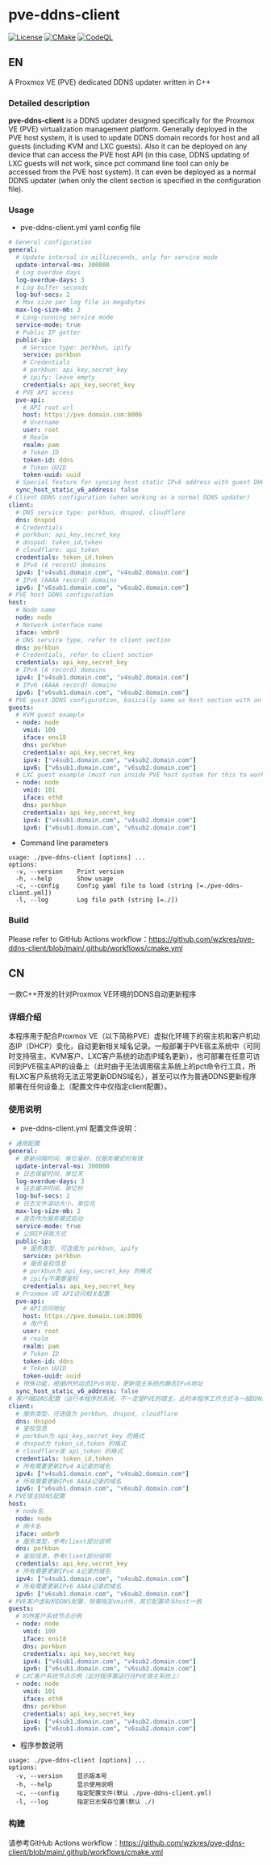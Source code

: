 # pve-ddns-client
[![License](https://img.shields.io/badge/License-BSD%202--Clause-orange.svg)](https://opensource.org/licenses/BSD-2-Clause) 
[![CMake](https://github.com/wzkres/pve-ddns-client/actions/workflows/cmake.yml/badge.svg)](https://github.com/wzkres/pve-ddns-client/actions/workflows/cmake.yml)
[![CodeQL](https://github.com/wzkres/pve-ddns-client/actions/workflows/codeql.yml/badge.svg)](https://github.com/wzkres/pve-ddns-client/actions/workflows/codeql.yml)

## EN
A Proxmox VE (PVE) dedicated DDNS updater written in C++
### Detailed description
**pve-ddns-client** is a DDNS updater designed specifically for the Proxmox VE (PVE) virtualization management platform. Generally deployed in the PVE host system, it is used to update DDNS domain records for host and all guests (including KVM and LXC guests). Also it can be deployed on any device that can access the PVE host API (in this case, DDNS updating of LXC guests will not work, since pct command line tool can only be accessed from the PVE host system). It can even be deployed as a normal DDNS updater (when only the client section is specified in the configuration file).
### Usage
- pve-ddns-client.yml yaml config file
```yaml
# General configuration
general:
  # Update interval in milliseconds, only for service mode
  update-interval-ms: 300000
  # Log overdue days
  log-overdue-days: 3
  # Log buffer seconds
  log-buf-secs: 2
  # Max size per log file in megabytes
  max-log-size-mb: 2
  # Long-running service mode
  service-mode: true
  # Public IP getter
  public-ip:
    # Service type: porkbun, ipify
    service: porkbun
    # Credentials
    # porkbun: api_key,secret_key
    # ipify: leave empty
    credentials: api_key,secret_key
  # PVE API access
  pve-api:
    # API root url
    host: https://pve.domain.com:8006
    # Username
    user: root
    # Realm
    realm: pam
    # Token ID
    token-id: ddns
    # Token UUID
    token-uuid: uuid
  # Special feature for syncing host static IPv6 address with guest DHCP IPv6 address
  sync_host_static_v6_address: false
# Client DDNS configuration (when working as a normal DDNS updater)
client:
  # DNS service type: porkbun, dnspod, cloudflare
  dns: dnspod
  # Credentials
  # porkbun: api_key,secret_key
  # dnspod: token_id,token
  # cloudflare: api_token
  credentials: token_id,token
  # IPv4 (A record) domains
  ipv4: ["v4sub1.domain.com", "v4sub2.domain.com"]
  # IPv6 (AAAA record) domains
  ipv6: ["v6sub1.domain.com", "v6sub2.domain.com"]
# PVE host DDNS configuration
host:
  # Node name
  node: node
  # Network interface name
  iface: vmbr0
  # DNS service type, refer to client section
  dns: porkbun
  # Credentials, refer to client section
  credentials: api_key,secret_key
  # IPv4 (A record) domains
  ipv4: ["v4sub1.domain.com", "v4sub2.domain.com"]
  # IPv6 (AAAA record) domains
  ipv6: ["v6sub1.domain.com", "v6sub2.domain.com"]
# PVE guest DDNS configuration, basically same as host section with an additional VM id
guests:
  # KVM guest example
  - node: node
    vmid: 100
    iface: ens18
    dns: porkbun
    credentials: api_key,secret_key
    ipv4: ["v4sub1.domain.com", "v4sub2.domain.com"]
    ipv6: ["v6sub1.domain.com", "v6sub2.domain.com"]
  # LXC guest example (must run inside PVE host system for this to work)
  - node: node
    vmid: 101
    iface: eth0
    dns: porkbun
    credentials: api_key,secret_key
    ipv4: ["v4sub1.domain.com", "v4sub2.domain.com"]
    ipv6: ["v6sub1.domain.com", "v6sub2.domain.com"]
```
- Command line parameters
```
usage: ./pve-ddns-client [options] ... 
options:
  -v, --version    Print version
  -h, --help       Show usage
  -c, --config     Config yaml file to load (string [=./pve-ddns-client.yml])
  -l, --log        Log file path (string [=./])
```
### Build
Please refer to GitHub Actions workflow：https://github.com/wzkres/pve-ddns-client/blob/main/.github/workflows/cmake.yml

## CN
一款C++开发的针对Proxmox VE环境的DDNS自动更新程序
### 详细介绍
本程序用于配合Proxmox VE（以下简称PVE）虚拟化环境下的宿主机和客户机动态IP（DHCP）变化，自动更新相关域名记录。一般部署于PVE宿主系统中（可同时支持宿主、KVM客户、LXC客户系统的动态IP域名更新），也可部署在任意可访问到PVE宿主API的设备上（此时由于无法调用宿主系统上的pct命令行工具，所有LXC客户系统将无法正常更新DDNS域名），甚至可以作为普通DDNS更新程序部署在任何设备上（配置文件中仅指定client配置）。
### 使用说明
- pve-ddns-client.yml 配置文件说明：
```yaml
# 通用配置
general:
  # 更新间隔时间，单位毫秒，仅服务模式时有效
  update-interval-ms: 300000
  # 日志保留时间，单位天
  log-overdue-days: 3
  # 日志缓冲时间，单位秒
  log-buf-secs: 2
  # 日志文件滚动大小，单位兆
  max-log-size-mb: 2
  # 是否作为服务模式启动
  service-mode: true
  # 公网IP获取方式
  public-ip:
    # 服务类型，可选值为 porkbun, ipify
    service: porkbun
    # 服务鉴权信息
    # porkbun为 api_key,secret_key 的格式
    # ipify不需要鉴权
    credentials: api_key,secret_key
  # Proxmox VE API访问相关配置
  pve-api:
    # API访问地址
    host: https://pve.domain.com:8006
    # 用户名
    user: root
    # realm
    realm: pam
    # Token ID
    token-id: ddns
    # Token UUID
    token-uuid: uuid
  # 特殊功能，根据VM的动态IPv6地址，更新宿主系统的静态IPv6地址
  sync_host_static_v6_address: false
# 客户端DDNS配置（运行本程序的系统，不一定是PVE的宿主，此时本程序工作方式与一般DDNS更新程序类似）
client:
  # 服务类型，可选值为 porkbun, dnspod, cloudflare
  dns: dnspod
  # 鉴权信息
  # porkbun为 api_key,secret_key 的格式
  # dnspod为 token_id,token 的格式
  # cloudflare诶 api_token 的格式
  credentials: token_id,token
  # 所有需要更新IPv4 A记录的域名
  ipv4: ["v4sub1.domain.com", "v4sub2.domain.com"]
  # 所有需要更新IPv6 AAAA记录的域名
  ipv6: ["v6sub1.domain.com", "v6sub2.domain.com"]
# PVE宿主DDNS配置
host:
  # node名
  node: node
  # 网卡名
  iface: vmbr0
  # 服务类型，参考client部分说明
  dns: porkbun
  # 鉴权信息，参考client部分说明
  credentials: api_key,secret_key
  # 所有需要更新IPv4 A记录的域名
  ipv4: ["v4sub1.domain.com", "v4sub2.domain.com"]
  # 所有需要更新IPv6 AAAA记录的域名
  ipv6: ["v6sub1.domain.com", "v6sub2.domain.com"]
# PVE客户虚拟机DDNS配置，除需指定vmid外，其它配置项与host一致
guests:
  # KVM客户系统节点示例
  - node: node
    vmid: 100
    iface: ens18
    dns: porkbun
    credentials: api_key,secret_key
    ipv4: ["v4sub1.domain.com", "v4sub2.domain.com"]
    ipv6: ["v6sub1.domain.com", "v6sub2.domain.com"]
  # LXC客户系统节点示例（此时程序需运行在PVE宿主系统上）
  - node: node
    vmid: 101
    iface: eth0
    dns: porkbun
    credentials: api_key,secret_key
    ipv4: ["v4sub1.domain.com", "v4sub2.domain.com"]
    ipv6: ["v6sub1.domain.com", "v6sub2.domain.com"]
```
- 程序参数说明
```
usage: ./pve-ddns-client [options] ... 
options:
  -v, --version    显示版本号
  -h, --help       显示使用说明
  -c, --config     指定配置文件(默认 ./pve-ddns-client.yml)
  -l, --log        指定日志保存位置(默认 ./)
```
### 构建
请参考GitHub Actions workflow：https://github.com/wzkres/pve-ddns-client/blob/main/.github/workflows/cmake.yml
